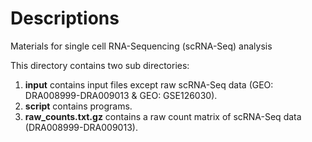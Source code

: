 # Descriptions

Materials for single cell RNA-Sequencing (scRNA-Seq) analysis

This directory contains two sub directories:
1. **input** contains input files except raw scRNA-Seq data (GEO: DRA008999-DRA009013 & GEO: GSE126030).
2. **script** contains programs.
3. **raw\_counts\.txt\.gz** contains a raw count matrix of scRNA-Seq data (DRA008999-DRA009013).
